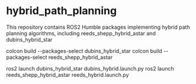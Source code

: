 # hybrid_path_planning
 This repository contains ROS2 Humble packages implementing hybrid path planning algorithms, including reeds_shepp_hybrid_astar and dubins_hybrid_star


 colcon build --packages-select dubins_hybrid_star
 colcon build --packages-select reeds_shepp_hybrid_astar

 ros2 launch dubins_hybrid_star dubins_hybrid.launch.py
ros2 launch reeds_shepp_hybrid_astar reeds_hybrid.launch.py
